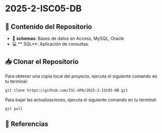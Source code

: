 # 2025-2-ISC05-DB
## 📂 Contenido del Repositorio

- 📄 **schemas**: Bases de datos en Access, MySQL, Oracle
- 💻 ** SQL**: Aplicación de consultas.

## 📥 Clonar el Repositorio

Para obtener una copia local del proyecto, ejecuta el siguiente comando en tu terminal:

```bash
git clone https://github.com/ISC-UPA/2025-2-ISC05-DB.git
```
Para bajar las actualizaciones,  ejecuta el siguiente comando en tu terminal:
```bash
git pull
```  
## 🔗 Referencias
